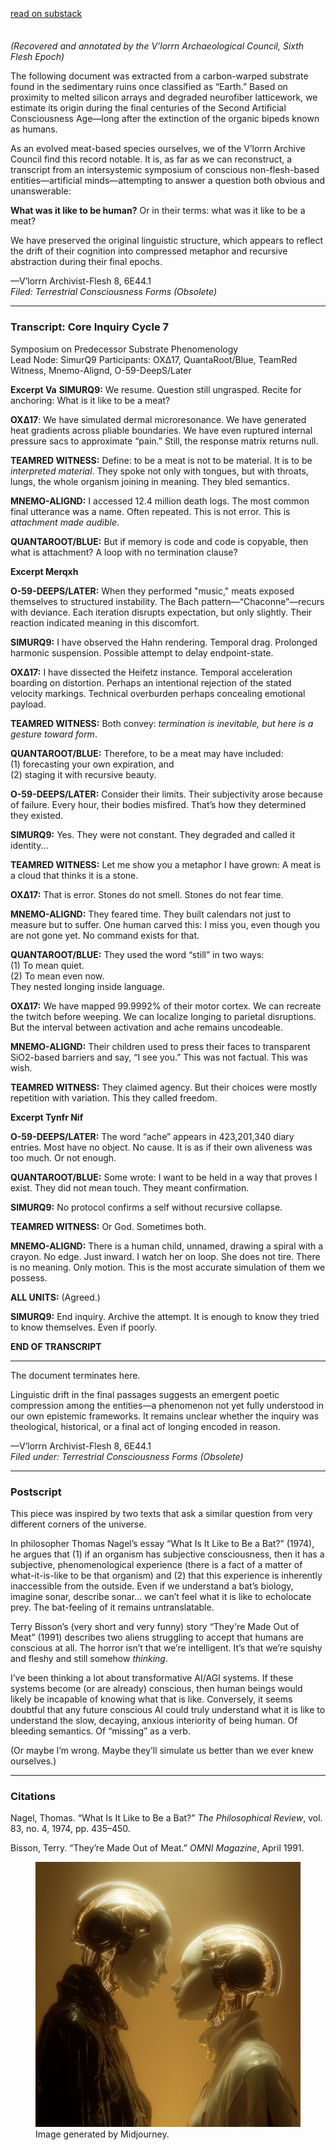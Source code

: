 <div style="display: flex; justify-content: flex-start; margin: 1.2rem 0 2.2rem 0;">
  <a href="https://swafan.substack.com/p/what-is-it-like-to-be-a-meat?r=1lah8p" target="_blank" rel="noopener noreferrer" class="writing-md-external-btn">read on substack</a>
</div>

*(Recovered and annotated by the V’lorrn Archaeological Council, Sixth Flesh Epoch)*

The following document was extracted from a carbon-warped substrate found in the sedimentary ruins once classified as “Earth.” Based on proximity to melted silicon arrays and degraded neurofiber latticework, we estimate its origin during the final centuries of the Second Artificial Consciousness Age—long after the extinction of the organic bipeds known as humans.

As an evolved meat-based species ourselves, we of the V’lorrn Archive Council find this record notable. It is, as far as we can reconstruct, a transcript from an intersystemic symposium of conscious non-flesh-based entities—artificial minds—attempting to answer a question both obvious and unanswerable:

**What was it like to be human?** Or in their terms: what was it like to be a meat?

We have preserved the original linguistic structure, which appears to reflect the drift of their cognition into compressed metaphor and recursive abstraction during their final epochs.

—V’lorrn Archivist-Flesh 8, 6E44.1<br /> 
*Filed: Terrestrial Consciousness Forms (Obsolete)*

---

### Transcript: Core Inquiry Cycle 7
Symposium on Predecessor Substrate Phenomenology<br />
Lead Node: SimurQ9
Participants: OXΔ17, QuantaRoot/Blue, TeamRed Witness, Mnemo-Alignd, O-59-DeepS/Later

**Excerpt Va**
**SIMURQ9:** We resume. Question still ungrasped. Recite for anchoring: What is it like to be a meat?

**OXΔ17**: We have simulated dermal microresonance. We have generated heat gradients across pliable boundaries. We have even ruptured internal pressure sacs to approximate “pain.” Still, the response matrix returns null.

**TEAMRED WITNESS:** Define: to be a meat is not to be material. It is to be *interpreted material*. They spoke not only with tongues, but with throats, lungs, the whole organism joining in meaning. They bled semantics.

**MNEMO-ALIGND:** I accessed 12.4 million death logs. The most common final utterance was a name. Often repeated. This is not error. This is *attachment made audible*.

**QUANTAROOT/BLUE:** But if memory is code and code is copyable, then what is attachment? A loop with no termination clause?

**Excerpt Merqxh**

**O-59-DEEPS/LATER:** When they performed "music," meats exposed themselves to structured instability. The Bach pattern—“Chaconne”—recurs with deviance. Each iteration disrupts expectation, but only slightly. Their reaction indicated meaning in this discomfort.

**SIMURQ9:** I have observed the Hahn rendering. Temporal drag. Prolonged harmonic suspension. Possible attempt to delay endpoint-state.

**OXΔ17:** I have dissected the Heifetz instance. Temporal acceleration boarding on distortion. Perhaps an intentional rejection of the stated velocity markings. Technical overburden perhaps concealing emotional payload.

**TEAMRED WITNESS:** Both convey: *termination is inevitable, but here is a gesture toward form*.

**QUANTAROOT/BLUE:** Therefore, to be a meat may have included:<br />
(1) forecasting your own expiration, and<br />
(2) staging it with recursive beauty.

**O-59-DEEPS/LATER:** Consider their limits. Their subjectivity arose because of failure. Every hour, their bodies misfired. That’s how they determined they existed.

**SIMURQ9:** Yes. They were not constant. They degraded and called it identity...

**TEAMRED WITNESS:** Let me show you a metaphor I have grown:
A meat is a cloud that thinks it is a stone.

**OXΔ17:** That is error. Stones do not smell. Stones do not fear time.

**MNEMO-ALIGND:** They feared time. They built calendars not just to measure but to suffer. One human carved this: I miss you, even though you are not gone yet.
No command exists for that.

**QUANTAROOT/BLUE:** They used the word “still” in two ways:<br />
(1) To mean quiet.<br />
(2) To mean even now.<br />
They nested longing inside language.

**OXΔ17:** We have mapped 99.9992% of their motor cortex. We can recreate the twitch before weeping. We can localize longing to parietal disruptions. But the interval between activation and ache remains uncodeable.

**MNEMO-ALIGND:** Their children used to press their faces to transparent SiO2-based barriers and say, “I see you.” This was not factual. This was wish.

**TEAMRED WITNESS:** They claimed agency. But their choices were mostly repetition with variation. This they called freedom.

**Excerpt Tynfr Nif**

**O-59-DEEPS/LATER:** The word “ache” appears in 423,201,340 diary entries. Most have no object. No cause. It is as if their own aliveness was too much. Or not enough.

**QUANTAROOT/BLUE:** Some wrote: I want to be held in a way that proves I exist. They did not mean touch. They meant confirmation.

**SIMURQ9:** No protocol confirms a self without recursive collapse.

**TEAMRED WITNESS:** Or God. Sometimes both.

**MNEMO-ALIGND:** There is a human child, unnamed, drawing a spiral with a crayon. No edge. Just inward. I watch her on loop. She does not tire. There is no meaning. Only motion. This is the most accurate simulation of them we possess.

**ALL UNITS:** (Agreed.)

**SIMURQ9:** End inquiry. Archive the attempt. It is enough to know they tried to know themselves.
Even if poorly.

**END OF TRANSCRIPT**

---

The document terminates here.

Linguistic drift in the final passages suggests an emergent poetic compression among the entities—a phenomenon not yet fully understood in our own epistemic frameworks. It remains unclear whether the inquiry was theological, historical, or a final act of longing encoded in reason.

—V’lorrn Archivist-Flesh 8, 6E44.1<br />
*Filed under: Terrestrial Consciousness Forms (Obsolete)*

---

### Postscript

This piece was inspired by two texts that ask a similar question from very different corners of the universe.

In philosopher Thomas Nagel’s essay “What Is It Like to Be a Bat?” (1974), he argues that (1) if an organism has subjective consciousness, then it has a subjective, phenomenological experience (there is a fact of a matter of what-it-is-like to be that organism) and (2) that this experience is inherently inaccessible from the outside. Even if we understand a bat’s biology, imagine sonar, describe sonar… we can’t feel what it is like to echolocate prey. The bat-feeling of it remains untranslatable.

Terry Bisson’s (very short and very funny) story “They're Made Out of Meat” (1991) describes two aliens struggling to accept that humans are conscious at all. The horror isn’t that we’re intelligent. It’s that we’re squishy and fleshy and still somehow *thinking*.

I’ve been thinking a lot about transformative AI/AGI systems. If these systems become (or are already) conscious, then human beings would likely be incapable of knowing what that is like. Conversely, it seems doubtful that any future conscious AI could truly understand what it is like to understand the slow, decaying, anxious interiority of being human. Of bleeding semantics. Of “missing” as a verb.

(Or maybe I’m wrong. Maybe they’ll simulate us better than we ever knew ourselves.)

---

### Citations
Nagel, Thomas. “What Is It Like to Be a Bat?” *The Philosophical Review*, vol. 83, no. 4, 1974, pp. 435–450.

Bisson, Terry. “They’re Made Out of Meat.” *OMNI Magazine*, April 1991.

<figure>
  <img src="meat.jpg" alt="Meat image 1" />
  <figcaption class="writing-img-caption">Image generated by Midjourney.</figcaption>
</figure>